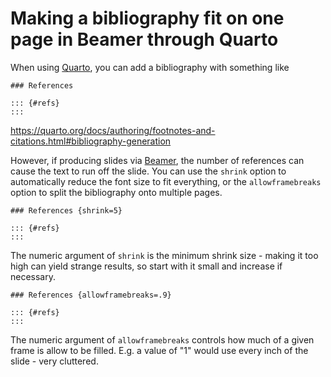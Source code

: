 # Making a bibliography fit on one page in Beamer through Quarto

When using [Quarto](https://quarto.org/docs/get-started/hello/rstudio.html), you
can add a bibliography with something like

```
### References

::: {#refs}
:::
```

https://quarto.org/docs/authoring/footnotes-and-citations.html#bibliography-generation

However, if producing slides via
[Beamer](https://quarto.org/docs/presentations/beamer.html), the number of
references can cause the text to run off the slide. You can use the `shrink`
option to automatically reduce the font size to fit everything, or the
`allowframebreaks` option to split the bibliography onto multiple pages.


```
### References {shrink=5}

::: {#refs}
:::
```

The numeric argument of `shrink` is the minimum shrink size - making it too high
can yield strange results, so start with it small and increase if necessary.

```
### References {allowframebreaks=.9}

::: {#refs}
:::
```

The numeric argument of `allowframebreaks` controls how much of a given frame is
allow to be filled. E.g. a value of "1" would use every inch of the slide - very
cluttered.
